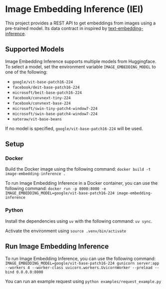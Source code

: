 # Image Embedding Inference (IEI)

This project provides a REST API to get embeddings from images using a pre-trained model. Its  data contract in inspired by [text-embedding-inference](https://github.com/huggingface/text-embedding-inference).

## Supported Models

Image Embedding Inference supports multiple models from Huggingface. To select a model, set the environment variable `IMAGE_EMBEDDING_MODEL` to one of the following:

- `google/vit-base-patch16-224`
- `facebook/deit-base-patch16-224`
- `microsoft/beit-base-patch16-224`
- `facebook/convnext-tiny-224`
- `facebook/convnext-base-224`
- `microsoft/swin-tiny-patch4-window7-224`
- `microsoft/swin-base-patch4-window7-224`
- `nateraw/vit-base-beans`

If no model is specified, `google/vit-base-patch16-224` will be used.

## Setup

### Docker

Build the Docker image using the following command: `docker build -t image-embedding-inference .`

To run Image Embedding Inference in a Docker container, you can use the following command: `docker run -p 8000:8000 -e IMAGE_EMBEDDING_MODEL=google/vit-base-patch16-224 image-embedding-inference`

### Python

Install the dependencies using `uv` with the following command: `uv sync`.

Activate the environment using `source .venv/bin/activate`

## Run Image Embedding Inference

To run Image Embedding Inference, you can use the following command: `IMAGE_EMBEDDING_MODEL=google/vit-base-patch16-224 gunicorn server:app --workers 4 --worker-class uvicorn.workers.UvicornWorker --preload --bind 0.0.0.0:8000`

You can run an example request using `python examples/request_example.py`